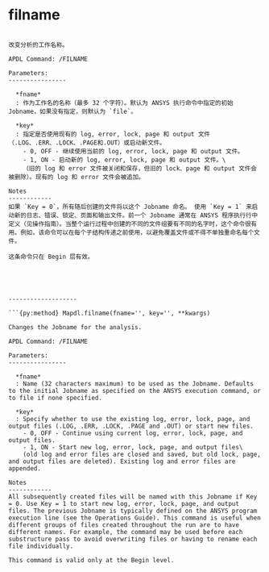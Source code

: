 # filname

```{py:method} Mapdl.filname(fname='', key='', **kwargs)

改变分析的工作名称。

APDL Command: /FILNAME

Parameters:
----------------

  *fname*
  : 作为工作名的名称（最多 32 个字符）。默认为 ANSYS 执行命令中指定的初始 Jobname，如果没有指定，则默认为 `file`。

  *key*
  : 指定是否使用现有的 log, error, lock, page 和 output 文件（.LOG、.ERR、.LOCK、.PAGE和.OUT）或启动新文件。
    - 0, OFF - 继续使用当前的 log, error, lock, page 和 output 文件。
    - 1, ON - 启动新的 log, error, lock, page 和 output 文件。\
    （旧的 log 和 error 文件被关闭和保存，但旧的 lock、page 和 output 文件会被删除）。现有的 log 和 error 文件会被追加。

Notes
------------
如果 `Key = 0`，所有随后创建的文件将以这个 Jobname 命名。 使用 `Key = 1` 来启动新的日志、错误、锁定、页面和输出文件。前一个 Jobname 通常在 ANSYS 程序执行行中定义（见操作指南）。当整个运行过程中创建的不同的文件组要有不同的名字时，这个命令很有用。例如，该命令可以在每个子结构传递之前使用，以避免覆盖文件或不得不单独重命名每个文件。

这条命令只在 Begin 层有效。





-------------------

```{py:method} Mapdl.filname(fname='', key='', **kwargs)

Changes the Jobname for the analysis.

APDL Command: /FILNAME

Parameters:
----------------

  *fname*
  : Name (32 characters maximum) to be used as the Jobname. Defaults to the initial Jobname as specified on the ANSYS execution command, or to file if none specified.

  *key*
  : Specify whether to use the existing log, error, lock, page, and output files (.LOG, .ERR, .LOCK, .PAGE and .OUT) or start new files.
    - 0, OFF - Continue using current log, error, lock, page, and output files.
    - 1, ON - Start new log, error, lock, page, and output files\
    (old log and error files are closed and saved, but old lock, page, and output files are deleted). Existing log and error files are appended.

Notes
------------
All subsequently created files will be named with this Jobname if Key = 0. Use Key = 1 to start new log, error, lock, page, and output files. The previous Jobname is typically defined on the ANSYS program execution line (see the Operations Guide). This command is useful when different groups of files created throughout the run are to have different names. For example, the command may be used before each substructure pass to avoid overwriting files or having to rename each file individually.

This command is valid only at the Begin level.


